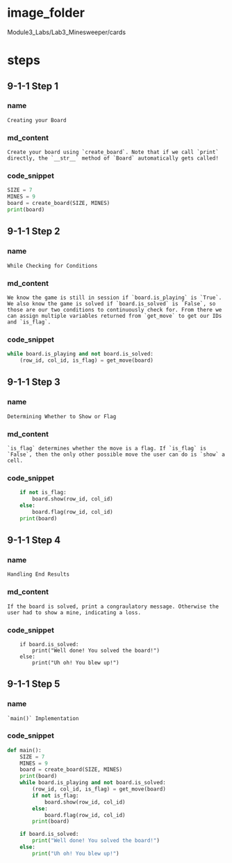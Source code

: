 # image_folder
Module3_Labs/Lab3_Minesweeper/cards

# steps

## 9-1-1 Step 1
### name
```
Creating your Board
```
### md_content
```
Create your board using `create_board`. Note that if we call `print` directly, the `__str__` method of `Board` automatically gets called!
```
### code_snippet
```python
SIZE = 7
MINES = 9
board = create_board(SIZE, MINES)
print(board)
```
## 9-1-1 Step 2
### name
```
While Checking for Conditions
```
### md_content
```
We know the game is still in session if `board.is_playing` is `True`. We also know the game is solved if `board.is_solved` is `False`, so those are our two conditions to continuously check for. From there we can assign multiple variables returned from `get_move` to get our IDs and `is_flag`.
```
### code_snippet
```python
while board.is_playing and not board.is_solved:
    (row_id, col_id, is_flag) = get_move(board)
```
## 9-1-1 Step 3
### name
```
Determining Whether to Show or Flag
```
### md_content
```
`is_flag` determines whether the move is a flag. If `is_flag` is `False`, then the only other possible move the user can do is `show` a cell. 
```
### code_snippet
```python
    if not is_flag:
        board.show(row_id, col_id)
    else:
        board.flag(row_id, col_id)
    print(board)
```
## 9-1-1 Step 4
### name
```
Handling End Results
```
### md_content
```
If the board is solved, print a congraulatory message. Otherwise the user had to show a mine, indicating a loss.
```
### code_snippet
```
    if board.is_solved:
        print("Well done! You solved the board!")
    else:
        print("Uh oh! You blew up!")
```
## 9-1-1 Step 5
### name
```
`main()` Implementation
```
### code_snippet
```python
def main():
    SIZE = 7
    MINES = 9
    board = create_board(SIZE, MINES)
    print(board)
    while board.is_playing and not board.is_solved:
        (row_id, col_id, is_flag) = get_move(board)
        if not is_flag:
            board.show(row_id, col_id)
        else:
            board.flag(row_id, col_id)
        print(board)

    if board.is_solved:
        print("Well done! You solved the board!")
    else:
        print("Uh oh! You blew up!")
```

